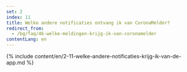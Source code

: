 ```yaml
---
set: 2
index: 11
title: Welke andere notificaties ontvang ik van CoronaMelder? 
redirect_from: 
  - /bg/faq/46-welke-meldingen-krijg-ik-van-coronamelder
contentLang: en
---
```

{% include content/en/2-11-welke-andere-notificaties-krijg-ik-van-de-app.md %}
